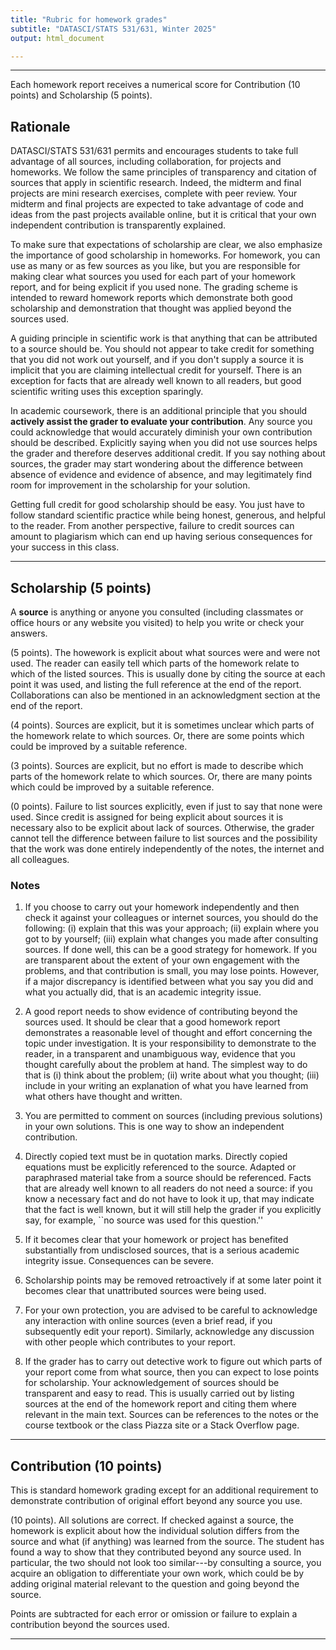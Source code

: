 ```yaml
---
title: "Rubric for homework grades"
subtitle: "DATASCI/STATS 531/631, Winter 2025"
output: html_document

---
```


-----------

Each homework report receives a numerical score for Contribution (10 points) and Scholarship (5 points).

## Rationale

DATASCI/STATS 531/631 permits and encourages students to take full advantage of all sources, including collaboration, for projects and homeworks. We follow the same principles of transparency and citation of sources that apply in scientific research. Indeed, the midterm and final projects are mini research exercises, complete with peer review. Your midterm and final projects are expected to take advantage of code and ideas from the past projects available online, but it is critical that your own independent contribution is transparently explained. 

To make sure that expectations of scholarship are clear, we also emphasize the importance of good scholarship in homeworks. For homework, you can use as many or as few sources as you like, but you are responsible for making clear what sources you used for each part of your homework report, and for being explicit if you used none. The grading scheme is intended to reward homework reports which demonstrate both good scholarship and demonstration that thought was applied beyond the sources used.

A guiding principle in scientific work is that anything that can be attributed to a source should be. You should not appear to take credit for something that you did not work out yourself, and if you don't supply a source it is implicit that you are claiming intellectual credit for yourself. There is an exception for facts that are already well known to all readers, but good scientific writing uses this exception sparingly.

In academic coursework, there is an additional principle that you should __actively assist the grader to evaluate your contribution__. Any source you could acknowledge that would accurately diminish your own contribution should be described. Explicitly saying when you did not use sources helps the grader and therefore deserves additional credit. If you say nothing about sources, the grader may start wondering about the difference between absence of evidence and evidence of absence, and may legitimately find room for improvement in the scholarship for your solution.

Getting full credit for good scholarship should be easy. You just have to follow standard scientific practice while being honest, generous, and helpful to the reader.
From another perspective, failure to credit sources can amount to plagiarism which can end up having serious consequences for your success in this class.

------------

## Scholarship (5 points)

A **source** is anything or anyone you consulted (including classmates or office hours or any website you visited) to help you write or check your answers.

(5 points). The howework is explicit about what sources were and were not used. The reader can easily tell which parts of the homework relate to which of the listed sources. This is usually done by citing the source at each point it was used, and listing the full reference at the end of the report. Collaborations can also be mentioned in an acknowledgment section at the end of the report.

(4 points). Sources are explicit, but it is sometimes unclear which parts of the homework relate to which sources. Or, there are some points which could be improved by a suitable reference.

(3 points). Sources are explicit, but no effort is made to describe which parts of the homework relate to which sources. Or, there are many points which could be improved by a suitable reference.

(0 points). Failure to list sources explicitly, even if just to say that none were used. Since credit is assigned for being explicit about sources it is necessary also to be explicit about lack of sources. Otherwise, the grader cannot tell the difference between failure to list sources and the possibility that the work was done entirely independently of the notes, the internet and all colleagues.

### Notes


1. If you choose to carry out your homework independently and then check it against your colleagues or internet sources, you should do the following: (i) explain that this was your approach; (ii) explain where you got to by yourself; (iii) explain what changes you made after consulting sources. If done well, this can be a good strategy for homework. If you are transparent about the extent of your own engagement with the problems, and that contribution is small, you may lose points. However, if a major discrepancy is identified between what you say you did and what you actually did, that is an academic integrity issue.

1. A good report needs to show evidence of contributing beyond the sources used.  It should be clear that a good homework report demonstrates a reasonable level of thought and effort concerning the topic under investigation. It is your responsibility to demonstrate to the reader, in a transparent and unambiguous way, evidence that you thought carefully about the problem at hand. The simplest way to do that is (i) think about the problem; (ii) write about what you thought; (iii) include in your writing an explanation of what you have learned from what others have thought and written.

1. You are permitted to comment on sources (including previous solutions) in your own solutions. This is one way to show an independent contribution.

1. Directly copied text must be in quotation marks. Directly copied equations must be explicitly referenced to the source. Adapted or paraphrased material take from a source should be referenced. Facts that are already well known to all readers do not need a source: if you know a necessary fact and do not have to look it up, that may indicate that the fact is well known, but it will still help the grader if you explicitly say, for example, ``no source was used for this question.''

1. If it becomes clear that your homework or project has benefited substantially from undisclosed sources, that is a serious academic integrity issue. Consequences can be severe. 

1. Scholarship points may be removed retroactively if at some later point it becomes clear that unattributed sources were being used.

1. For your own protection, you are advised to be careful to acknowledge any interaction with online sources (even a brief read, if you subsequently edit your report). Similarly, acknowledge any discussion with other people which contributes to your report.

1. If the grader has to carry out detective work to figure out which parts of your report come from what source, then you can expect to lose points for scholarship. Your acknowledgement of sources should be transparent and easy to read. This is usually carried out by listing sources at the end of the homework report and citing them where relevant in the main text. Sources can be references to the notes or the course textbook or the class Piazza site or a Stack Overflow page.

-----------

## Contribution (10 points)

This is standard homework grading except for an additional requirement to demonstrate contribution of original effort beyond any source you use.

(10 points). All solutions are correct. If checked against a source, the homework is explicit about how the individual solution differs from the source and what (if anything) was learned from the source. The student has found a way to show that they contributed beyond any source used. In particular, the two should not look too similar---by consulting a source, you acquire an obligation to differentiate your own work, which could be by adding original material relevant to the question and going beyond the source.

Points are subtracted for each error or omission or failure to explain a contribution beyond the sources used. 

------------


